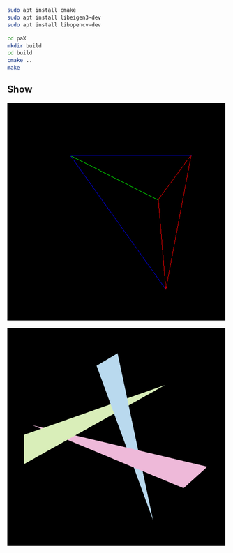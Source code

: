 ```sh
sudo apt install cmake
sudo apt install libeigen3-dev
sudo apt install libopencv-dev
```

```sh
cd paX
mkdir build
cd build
cmake ..
make
```

## Show

![](./pa1/pa1.png)

![](./pa2/pa2.png)
